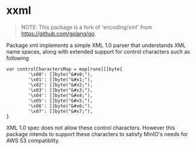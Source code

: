 # xxml

> NOTE: This package is a fork of 'encoding/xml' from https://github.com/golang/go.

Package xml implements a simple XML 1.0 parser that understands XML name spaces, 
along with extended support for control characters such as following

```
var controlCharactersMap = map[rune][]byte{
        '\x00': []byte("&#x0;"),
        '\x01': []byte("&#x1;"),
        '\x02': []byte("&#x2;"),
        '\x03': []byte("&#x3;"),
        '\x04': []byte("&#x4;"),
        '\x05': []byte("&#x5;"),
        '\x06': []byte("&#x6;"),
        '\x07': []byte("&#x7;"),
}
```

XML 1.0 spec does not allow these control characters. However this package intends 
to support these characters to satisfy MinIO's needs for AWS S3 compatiblity.
